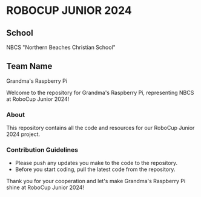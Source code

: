 # ROBOCUP JUNIOR 2024

## School
NBCS "Northern Beaches Christian School"

## Team Name
Grandma's Raspberry Pi

Welcome to the repository for Grandma's Raspberry Pi, representing NBCS at RoboCup Junior 2024!

### About
This repository contains all the code and resources for our RoboCup Junior 2024 project. 

### Contribution Guidelines
- Please push any updates you make to the code to the repository.
- Before you start coding, pull the latest code from the repository.

Thank you for your cooperation and let's make Grandma's Raspberry Pi shine at RoboCup Junior 2024!

